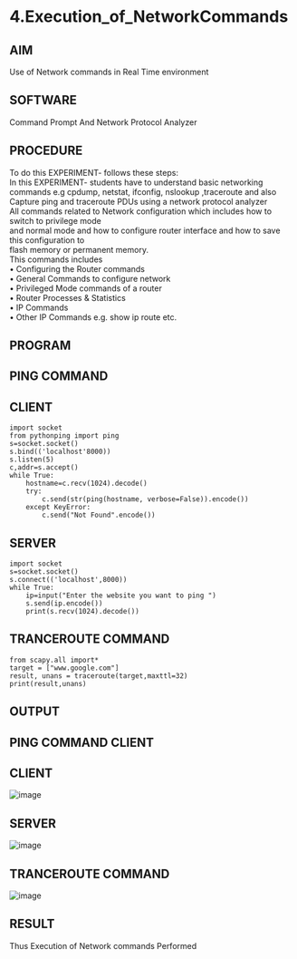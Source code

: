 # 4.Execution_of_NetworkCommands
## AIM 
Use of Network commands in Real Time environment
## SOFTWARE
Command Prompt And Network Protocol Analyzer
## PROCEDURE 
To do this EXPERIMENT- follows these steps:
<BR>
In this EXPERIMENT- students have to understand basic networking commands e.g cpdump, netstat, ifconfig, nslookup ,traceroute and also Capture ping and traceroute PDUs using a network protocol analyzer 
<BR>
All commands related to Network configuration which includes how to switch to privilege mode
<BR>
and normal mode and how to configure router interface and how to save this configuration to
<BR>
flash memory or permanent memory.
<BR>
This commands includes
<BR>
• Configuring the Router commands
<BR>
• General Commands to configure network
<BR>
• Privileged Mode commands of a router 
<BR>
• Router Processes & Statistics
<BR>
• IP Commands
<BR>
• Other IP Commands e.g. show ip route etc.
<BR>
## PROGRAM
## PING COMMAND
## CLIENT
```
import socket 
from pythonping import ping 
s=socket.socket() 
s.bind(('localhost'8000)) 
s.listen(5) 
c,addr=s.accept() 
while True: 
    hostname=c.recv(1024).decode() 
    try: 
        c.send(str(ping(hostname, verbose=False)).encode()) 
    except KeyError: 
        c.send("Not Found".encode())
```
## SERVER
```
import socket 
s=socket.socket() 
s.connect(('localhost',8000)) 
while True: 
    ip=input("Enter the website you want to ping ") 
    s.send(ip.encode()) 
    print(s.recv(1024).decode())
```
## TRANCEROUTE COMMAND
```
from scapy.all import* 
target = ["www.google.com"] 
result, unans = traceroute(target,maxttl=32) 
print(result,unans)
```
## OUTPUT
## PING COMMAND CLIENT
## CLIENT
![image](https://github.com/Sabari-2005/4.Execution_of_NetworkCommends/assets/139338709/6b916989-e2c3-44aa-8aa3-36bfe2513750)
## SERVER
![image](https://github.com/Sabari-2005/4.Execution_of_NetworkCommends/assets/139338709/42535798-083c-41b5-bcd5-a85d0a2dfa86)
## TRANCEROUTE COMMAND
![image](https://github.com/Sabari-2005/4.Execution_of_NetworkCommends/assets/139338709/eb8565b0-1d66-4274-aece-c589f371e689)

## RESULT
Thus Execution of Network commands Performed 
